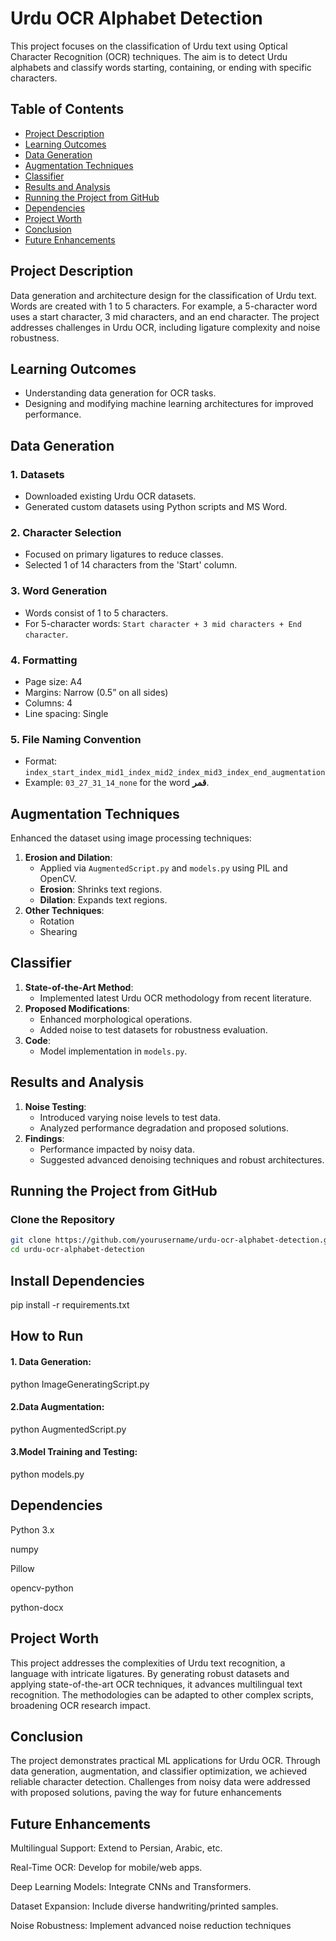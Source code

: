 # Urdu OCR Alphabet Detection

This project focuses on the classification of Urdu text using Optical Character Recognition (OCR) techniques. The aim is to detect Urdu alphabets and classify words starting, containing, or ending with specific characters.

## Table of Contents
- [Project Description](#project-description)
- [Learning Outcomes](#learning-outcomes)
- [Data Generation](#data-generation)
- [Augmentation Techniques](#augmentation-techniques)
- [Classifier](#classifier)
- [Results and Analysis](#results-and-analysis)
- [Running the Project from GitHub](#running-the-project-from-github)
- [Dependencies](#dependencies)
- [Project Worth](#project-worth)
- [Conclusion](#conclusion)
- [Future Enhancements](#future-enhancements)

## Project Description
Data generation and architecture design for the classification of Urdu text. Words are created with 1 to 5 characters. For example, a 5-character word uses a start character, 3 mid characters, and an end character. The project addresses challenges in Urdu OCR, including ligature complexity and noise robustness.

## Learning Outcomes
- Understanding data generation for OCR tasks.
- Designing and modifying machine learning architectures for improved performance.

## Data Generation
### 1. Datasets
- Downloaded existing Urdu OCR datasets.
- Generated custom datasets using Python scripts and MS Word.

### 2. Character Selection
- Focused on primary ligatures to reduce classes.
- Selected 1 of 14 characters from the 'Start' column.

### 3. Word Generation
- Words consist of 1 to 5 characters.
- For 5-character words: `Start character + 3 mid characters + End character`.

### 4. Formatting
- Page size: A4
- Margins: Narrow (0.5” on all sides)
- Columns: 4
- Line spacing: Single

### 5. File Naming Convention
- Format: `index_start_index_mid1_index_mid2_index_mid3_index_end_augmentation`
- Example: `03_27_31_14_none` for the word **قمر**.

## Augmentation Techniques
Enhanced the dataset using image processing techniques:
1. **Erosion and Dilation**:
   - Applied via `AugmentedScript.py` and `models.py` using PIL and OpenCV.
   - **Erosion**: Shrinks text regions.
   - **Dilation**: Expands text regions.
2. **Other Techniques**:
   - Rotation
   - Shearing

## Classifier
1. **State-of-the-Art Method**:
   - Implemented latest Urdu OCR methodology from recent literature.
2. **Proposed Modifications**:
   - Enhanced morphological operations.
   - Added noise to test datasets for robustness evaluation.
3. **Code**:
   - Model implementation in `models.py`.

## Results and Analysis
1. **Noise Testing**:
   - Introduced varying noise levels to test data.
   - Analyzed performance degradation and proposed solutions.
2. **Findings**:
   - Performance impacted by noisy data.
   - Suggested advanced denoising techniques and robust architectures.

## Running the Project from GitHub

### Clone the Repository
```bash
git clone https://github.com/yourusername/urdu-ocr-alphabet-detection.git
cd urdu-ocr-alphabet-detection
```



## Install Dependencies
pip install -r requirements.txt
## How to Run
#### 1. Data Generation:
python ImageGeneratingScript.py
#### 2.Data Augmentation:
python AugmentedScript.py
#### 3.Model Training and Testing:
python models.py
## Dependencies
Python 3.x

numpy

Pillow

opencv-python

python-docx
## Project Worth

This project addresses the complexities of Urdu text recognition, a language with intricate ligatures. By generating robust datasets and applying state-of-the-art OCR techniques, it advances multilingual text recognition. The methodologies can be adapted to other complex scripts, broadening OCR research impact.
## Conclusion

The project demonstrates practical ML applications for Urdu OCR. Through data generation, augmentation, and classifier optimization, we achieved reliable character detection. Challenges from noisy data were addressed with proposed solutions, paving the way for future enhancements
## Future Enhancements

Multilingual Support: Extend to Persian, Arabic, etc.

Real-Time OCR: Develop for mobile/web apps.

Deep Learning Models: Integrate CNNs and Transformers.

Dataset Expansion: Include diverse handwriting/printed samples.

Noise Robustness: Implement advanced noise reduction techniques
